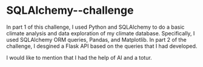 # SQLAlchemy--challenge
In part 1 of this challenge, I used Python and SQLAlchemy to do a basic climate analysis and data exploration of my climate database. Specifically, I used SQLAlchemy ORM queries, Pandas, and Matplotlib.
In part 2 of the challenge, I desgined a Flask API based on the queries that I had developed.

I would like to mention that I had the help of AI and a totur. 
